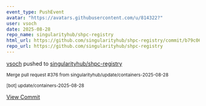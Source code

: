 ```yaml
---
event_type: PushEvent
avatar: "https://avatars.githubusercontent.com/u/814322?"
user: vsoch
date: 2025-08-28
repo_name: singularityhub/shpc-registry
html_url: https://github.com/singularityhub/shpc-registry/commit/b79c06db34fd7fefa02f77df8b7d6f0e2e29b77d
repo_url: https://github.com/singularityhub/shpc-registry
---
```


<a href='https://github.com/vsoch' target='_blank'>vsoch</a> pushed to <a href='https://github.com/singularityhub/shpc-registry' target='_blank'>singularityhub/shpc-registry</a>

<small>Merge pull request #376 from singularityhub/update/containers-2025-08-28

[bot] update/containers-2025-08-28</small>

<a href='https://github.com/singularityhub/shpc-registry/commit/b79c06db34fd7fefa02f77df8b7d6f0e2e29b77d' target='_blank'>View Commit</a>